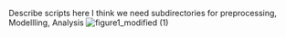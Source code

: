 Describe scripts here
I think we need subdirectories for preprocessing, Modellling, Analysis
![figure1_modified (1)](https://github.com/user-attachments/assets/c0a3da7c-89ad-4dee-8a9c-3988d4545b3b)

